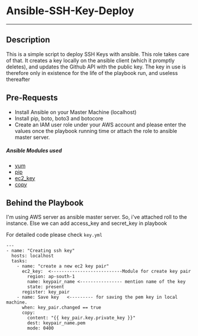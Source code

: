 # Ansible-SSH-Key-Deploy
----------------------
## Description
This is a simple script to deploy SSH Keys with ansible. This role takes care of that. It creates a key locally on the ansible client (which it promptly deletes), and updates the Github API with the public key. The key in use is therefore only in existence for the life of the playbook run, and useless thereafter

## Pre-Requests
- Install Ansible on your Master Machine (localhost)
- Install pip, boto, boto3 and botocore 
- Create an IAM user role under your AWS account and please enter the values once the playbook running time or attach the role to ansible master server.

##### Ansible Modules used
- [yum](https://docs.ansible.com/ansible/2.9/modules/yum_module.html)
- [pip](https://docs.ansible.com/ansible/2.9/modules/pip_module.html)
- [ec2_key](https://docs.ansible.com/ansible/2.9/modules/ec2_key_module.html)
- [copy](https://docs.ansible.com/ansible/2.9/modules/copy_module.html)
## Behind the Playbook

I'm using AWS server as ansible master server. So, i've attached roll to the instance. Else we can add access_key and secret_key in playbook

For detailed code please check `key.yml`

```
---
- name: "Creating ssh key"
  hosts: localhost
  tasks:
    - name: "create a new ec2 key pair"
      ec2_key:  <---------------------------Module for create key pair
        region: ap-south-1
        name: keypair_name <---------------- mention name of the key
        state: present  
      register: key_pair
    - name: Save key   <--------- for saving the pem key in local machine.
      when: key_pair.changed == true
      copy:
        content: "{{ key_pair.key.private_key }}"
        dest: keypair_name.pem
        mode: 0400
```

